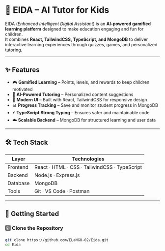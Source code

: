 # 🤖 EIDA – AI Tutor for Kids  

EIDA (*Enhanced Intelligent Digital Assistant*) is an **AI-powered gamified learning platform** designed to make education engaging and fun for children.  
It combines **React, TailwindCSS, TypeScript, and MongoDB** to deliver interactive learning experiences through quizzes, games, and personalized tutoring.  

---

## ✨ Features  

- 🎮 **Gamified Learning** – Points, levels, and rewards to keep children motivated  
- 🧠 **AI-Powered Tutoring** – Personalized content suggestions  
- 🎨 **Modern UI** – Built with React, TailwindCSS for responsive design  
- 📊 **Progress Tracking** – Save and monitor student progress in MongoDB  
- ⚡ **TypeScript Strong Typing** – Ensures safer and maintainable code  
- ☁️ **Scalable Backend** – MongoDB for structured learning and user data  

---

## 🛠️ Tech Stack  

| Layer       | Technologies |
|-------------|--------------|
| Frontend    | React · HTML · CSS · TailwindCSS · TypeScript |
| Backend     | Node.js · Express.js |
| Database    | MongoDB |
| Tools       | Git · VS Code · Postman |

---

## 🚀 Getting Started  

### 1️⃣ Clone the Repository  
```bash
git clone https://github.com/ELaNGO-02/Eida.git
cd Eida
